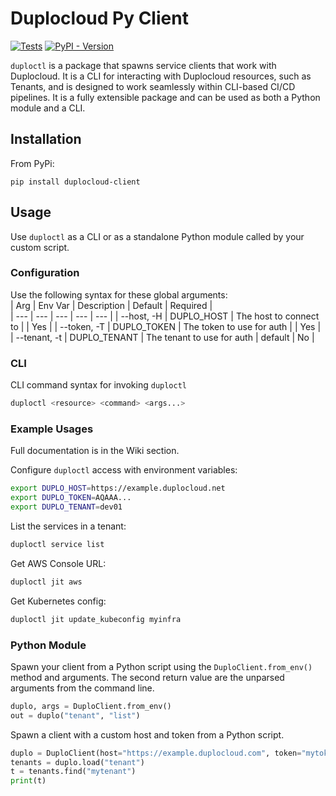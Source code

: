 # Duplocloud Py Client  

[![Tests](https://github.com/duplocloud/duploctl/actions/workflows/test.yml/badge.svg)](https://github.com/duplocloud/duploctl/actions/workflows/test.yml) [![PyPI - Version](https://img.shields.io/pypi/v/duplocloud-client)](https://pypi.org/project/duplocloud-client/)


```duploctl``` is a package that spawns service clients that work with Duplocloud. It is a CLI for interacting with Duplocloud resources, such as Tenants, and is designed to work seamlessly within CLI-based CI/CD pipelines. It is a fully extensible package and can be used as both a Python module and a CLI. 

## Installation  

From PyPi:
```
pip install duplocloud-client
```

## Usage 

Use ```duploctl``` as a CLI or as a standalone Python module called by your custom script. 

### Configuration  

Use the following syntax for these global arguments:  
| Arg | Env Var | Description | Default | Required |  
| --- | --- | --- | --- | --- |
| --host, -H | DUPLO_HOST | The host to connect to |  | Yes |
| --token, -T | DUPLO_TOKEN | The token to use for auth |  | Yes |
| --tenant, -t | DUPLO_TENANT | The tenant to use for auth | default | No | 

### CLI  

CLI command syntax for invoking ```duploctl``` 

```sh
duploctl <resource> <command> <args...>
```

### Example Usages

Full documentation is in the Wiki section.

Configure `duploctl` access with environment variables:
```sh
export DUPLO_HOST=https://example.duplocloud.net
export DUPLO_TOKEN=AQAAA...
export DUPLO_TENANT=dev01
```

List the services in a tenant:
```sh
duploctl service list
```

Get AWS Console URL:
```sh
duploctl jit aws
```

Get Kubernetes config:
```sh
duploctl jit update_kubeconfig myinfra
```

### Python Module

Spawn your client from a Python script using the ```DuploClient.from_env()``` method and arguments. The second return value are the unparsed arguments from the command line. 

```python
duplo, args = DuploClient.from_env()
out = duplo("tenant", "list")
```

Spawn a client with a custom host and token from a Python script. 

```python
duplo = DuploClient(host="https://example.duplocloud.com", token="mytoken")
tenants = duplo.load("tenant")
t = tenants.find("mytenant")
print(t)
```

